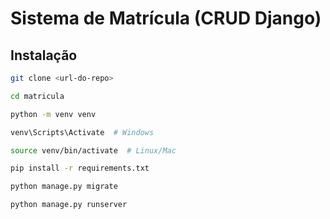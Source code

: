 # Sistema de Matrícula (CRUD Django)

## Instalação
```bash
git clone <url-do-repo>

cd matricula

python -m venv venv

venv\Scripts\Activate  # Windows

source venv/bin/activate  # Linux/Mac

pip install -r requirements.txt

python manage.py migrate

python manage.py runserver
